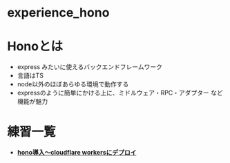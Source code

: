 # experience_hono

# Honoとは

- express みたいに使えるバックエンドフレームワーク
- 言語はTS
- node以外のほぼあらゆる環境で動作する
- expressのように簡単にかける上に、ミドルウェア・RPC・アダプター など機能が魅力



# 練習一覧

- [**hono導入～cloudflare workersにデプロイ**](/memo/hono_try.md)